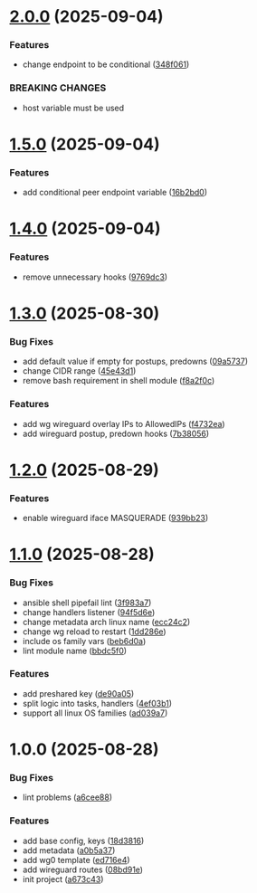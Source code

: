 # [2.0.0](https://github.com/ckoliber/ansible-role-wireguard/compare/1.5.0...2.0.0) (2025-09-04)


### Features

* change endpoint to be conditional ([348f061](https://github.com/ckoliber/ansible-role-wireguard/commit/348f06189bfdf062ca8282d0d2f6a7b36268e39a))


### BREAKING CHANGES

* host variable must be used

# [1.5.0](https://github.com/ckoliber/ansible-role-wireguard/compare/1.4.0...1.5.0) (2025-09-04)


### Features

* add conditional peer endpoint variable ([16b2bd0](https://github.com/ckoliber/ansible-role-wireguard/commit/16b2bd0e0ec7bc305db958bd14389ce425b57e5d))

# [1.4.0](https://github.com/ckoliber/ansible-role-wireguard/compare/1.3.0...1.4.0) (2025-09-04)


### Features

* remove unnecessary hooks ([9769dc3](https://github.com/ckoliber/ansible-role-wireguard/commit/9769dc3468744789b333ac224b52f4c21d608356))

# [1.3.0](https://github.com/ckoliber/ansible-role-wireguard/compare/1.2.0...1.3.0) (2025-08-30)


### Bug Fixes

* add default value if empty for postups, predowns ([09a5737](https://github.com/ckoliber/ansible-role-wireguard/commit/09a573742cac05190a10adc7559dc2c79c482aae))
* change CIDR range ([45e43d1](https://github.com/ckoliber/ansible-role-wireguard/commit/45e43d1b07a0cc941877dc2c89f702480d0d5921))
* remove bash requirement in shell module ([f8a2f0c](https://github.com/ckoliber/ansible-role-wireguard/commit/f8a2f0c04a12e38e95926af2139c0d2d366f6065))


### Features

* add wg wireguard overlay IPs to AllowedIPs ([f4732ea](https://github.com/ckoliber/ansible-role-wireguard/commit/f4732ea594825f0f65fbfa6a625760926069d8d2))
* add wireguard postup, predown hooks ([7b38056](https://github.com/ckoliber/ansible-role-wireguard/commit/7b38056036b59546601f3cefeb6d5fd4b9b1d2b9))

# [1.2.0](https://github.com/ckoliber/ansible-role-wireguard/compare/1.1.0...1.2.0) (2025-08-29)


### Features

* enable wireguard iface MASQUERADE ([939bb23](https://github.com/ckoliber/ansible-role-wireguard/commit/939bb233610f39149c4b21a5f8456a9f2af305b8))

# [1.1.0](https://github.com/ckoliber/ansible-role-wireguard/compare/1.0.0...1.1.0) (2025-08-28)


### Bug Fixes

* ansible shell pipefail lint ([3f983a7](https://github.com/ckoliber/ansible-role-wireguard/commit/3f983a7742325044654bb794a74515fc47000497))
* change handlers listener ([94f5d6e](https://github.com/ckoliber/ansible-role-wireguard/commit/94f5d6e6dc7c895ae0cdb0ad0bb96b5fdcce3c2e))
* change metadata arch linux name ([ecc24c2](https://github.com/ckoliber/ansible-role-wireguard/commit/ecc24c26b6294b02c1005874fae3a77239fa544d))
* change wg reload to restart ([1dd286e](https://github.com/ckoliber/ansible-role-wireguard/commit/1dd286ee9fd2e5be6f98572d5d23923e9dfa9230))
* include os family vars ([beb6d0a](https://github.com/ckoliber/ansible-role-wireguard/commit/beb6d0af9bb1afd28129fa8578c4065df32a69c9))
* lint module name ([bbdc5f0](https://github.com/ckoliber/ansible-role-wireguard/commit/bbdc5f084b3629d79cedbafd4cb4663cc7edeb11))


### Features

* add preshared key ([de90a05](https://github.com/ckoliber/ansible-role-wireguard/commit/de90a05a81cafac4d8634446756a2074b928c479))
* split logic into tasks, handlers ([4ef03b1](https://github.com/ckoliber/ansible-role-wireguard/commit/4ef03b12de768b682af4c367260baf3326a8734e))
* support all linux OS families ([ad039a7](https://github.com/ckoliber/ansible-role-wireguard/commit/ad039a73c888faf183d65581177b38e3381b758d))

# 1.0.0 (2025-08-28)


### Bug Fixes

* lint problems ([a6cee88](https://github.com/ckoliber/ansible-role-wireguard/commit/a6cee88906ca93c5e5d4a7c1685f272902d79c40))


### Features

* add base config, keys ([18d3816](https://github.com/ckoliber/ansible-role-wireguard/commit/18d3816ccdf4f5fb42820c2301901698cda2b8dc))
* add metadata ([a0b5a37](https://github.com/ckoliber/ansible-role-wireguard/commit/a0b5a372cd8c716f0f3eb611331c1f6628ef8f98))
* add wg0 template ([ed716e4](https://github.com/ckoliber/ansible-role-wireguard/commit/ed716e4bb28ddd667c919a645d7ea2174e18a457))
* add wireguard routes ([08bd91e](https://github.com/ckoliber/ansible-role-wireguard/commit/08bd91e4518832d82caeee452a94c26f9f57f625))
* init project ([a673c43](https://github.com/ckoliber/ansible-role-wireguard/commit/a673c43131c7340328e1b5bc532816d2147766d1))
